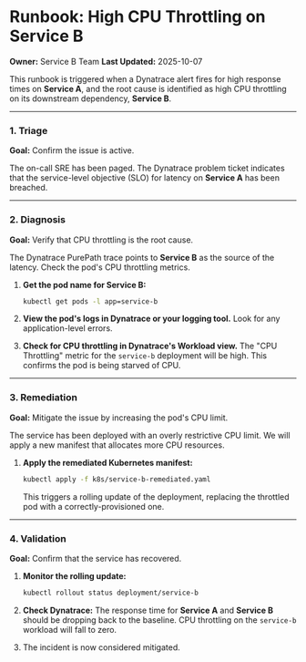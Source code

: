 # Runbook: High CPU Throttling on Service B

**Owner:** Service B Team
**Last Updated:** 2025-10-07

This runbook is triggered when a Dynatrace alert fires for high response times on **Service A**, and the root cause is identified as high CPU throttling on its downstream dependency, **Service B**.

---

### 1. Triage

**Goal:** Confirm the issue is active.

The on-call SRE has been paged. The Dynatrace problem ticket indicates that the service-level objective (SLO) for latency on **Service A** has been breached.

---

### 2. Diagnosis

**Goal:** Verify that CPU throttling is the root cause.

The Dynatrace PurePath trace points to **Service B** as the source of the latency. Check the pod's CPU throttling metrics.

1.  **Get the pod name for Service B:**
    ```sh
    kubectl get pods -l app=service-b
    ```

2.  **View the pod's logs in Dynatrace or your logging tool.** Look for any application-level errors.

3.  **Check for CPU throttling in Dynatrace's Workload view.** The "CPU Throttling" metric for the `service-b` deployment will be high. This confirms the pod is being starved of CPU.

---

### 3. Remediation

**Goal:** Mitigate the issue by increasing the pod's CPU limit.

The service has been deployed with an overly restrictive CPU limit. We will apply a new manifest that allocates more CPU resources.

1.  **Apply the remediated Kubernetes manifest:**
    ```sh
    kubectl apply -f k8s/service-b-remediated.yaml
    ```
    This triggers a rolling update of the deployment, replacing the throttled pod with a correctly-provisioned one.

---

### 4. Validation

**Goal:** Confirm that the service has recovered.

1.  **Monitor the rolling update:**
    ```sh
    kubectl rollout status deployment/service-b
    ```

2.  **Check Dynatrace:** The response time for **Service A** and **Service B** should be dropping back to the baseline. CPU throttling on the `service-b` workload will fall to zero.

3.  The incident is now considered mitigated.


